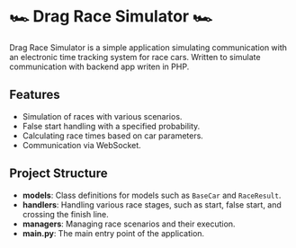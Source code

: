 # 🏎️ Drag Race Simulator 🏎 ️

Drag Race Simulator is a simple application simulating communication with an electronic time tracking system for race cars. Written to simulate communication with backend app writen in PHP. 

## Features

- Simulation of races with various scenarios.
- False start handling with a specified probability.
- Calculating race times based on car parameters.
- Communication via WebSocket.

## Project Structure

- **models**: Class definitions for models such as `BaseCar` and `RaceResult`.
- **handlers**: Handling various race stages, such as start, false start, and crossing the finish line.
- **managers**: Managing race scenarios and their execution.
- **main.py**: The main entry point of the application.

